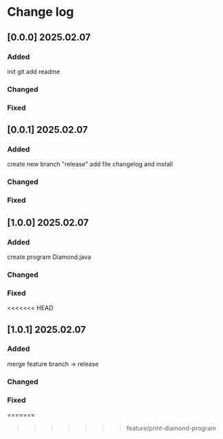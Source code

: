 # Change log

## [0.0.0] 2025.02.07

### Added
init git add readme
### Changed

### Fixed


## [0.0.1] 2025.02.07

### Added
create new branch "release"
add file changelog and install
### Changed

### Fixed


## [1.0.0] 2025.02.07

### Added
create program Diamond.java
### Changed

### Fixed
<<<<<<< HEAD

## [1.0.1] 2025.02.07

### Added
merge feature branch -> release
### Changed

### Fixed
=======
>>>>>>> feature/print-diamond-program

